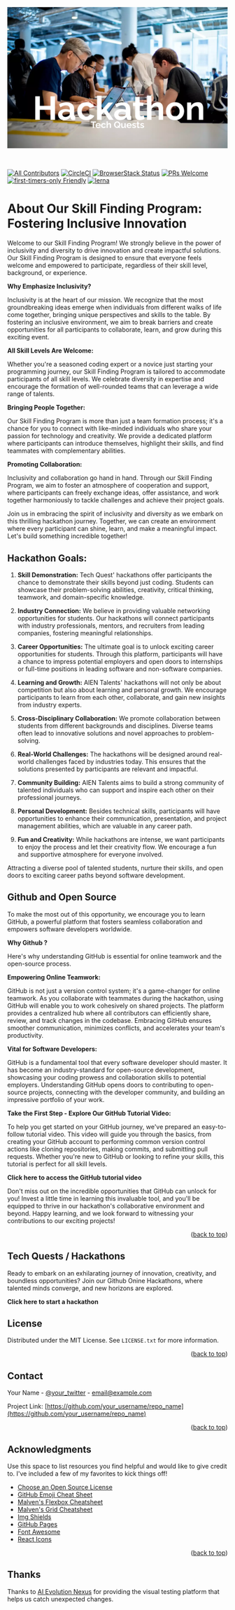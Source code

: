 ![Tech Quests Card](large.png)
<a name="readme-top"></a>

&nbsp;

[![All Contributors](https://img.shields.io/badge/all_contributors-153-orange.svg?style=flat-square)](#contributors-)
[![CircleCI](https://circleci.com/gh/codesandbox/codesandbox-client.svg?style=svg)](https://circleci.com/gh/codesandbox/codesandbox-client)
[![BrowserStack Status](https://www.browserstack.com/automate/badge.svg?badge_key=cVJuczlJWUtqWXhIbFN1ZjVQekF4NzNsd3phNEZRaGlWU0pHYVVkdGRFWT0tLXFtTVhaOWRySmN0ZG5QVDNDQ0g5Z0E9PQ==--79fe3eae4f149a400d396c9b12d3988f685785cf)](https://www.browserstack.com/automate/public-build/cVJuczlJWUtqWXhIbFN1ZjVQekF4NzNsd3phNEZRaGlWU0pHYVVkdGRFWT0tLXFtTVhaOWRySmN0ZG5QVDNDQ0g5Z0E9PQ==--79fe3eae4f149a400d396c9b12d3988f685785cf)
[![PRs Welcome](https://img.shields.io/badge/PRs-welcome-brightgreen.svg?style=flat-square)](http://makeapullrequest.com)
[![first-timers-only Friendly](https://img.shields.io/badge/first--timers--only-friendly-blue.svg)](http://www.firsttimersonly.com/)
[![lerna](https://img.shields.io/badge/maintained%20with-lerna-cc00ff.svg)](https://lerna.js.org/)

<h1>About Our Skill Finding Program: Fostering Inclusive Innovation</h1>

Welcome to our Skill Finding Program! We strongly believe in the power of inclusivity and diversity to drive innovation and create impactful solutions. Our Skill Finding Program is designed to ensure that everyone feels welcome and empowered to participate, regardless of their skill level, background, or experience.

**Why Emphasize Inclusivity?**

Inclusivity is at the heart of our mission. We recognize that the most groundbreaking ideas emerge when individuals from different walks of life come together, bringing unique perspectives and skills to the table. By fostering an inclusive environment, we aim to break barriers and create opportunities for all participants to collaborate, learn, and grow during this exciting event.

**All Skill Levels Are Welcome:**

Whether you're a seasoned coding expert or a novice just starting your programming journey, our Skill Finding Program is tailored to accommodate participants of all skill levels. We celebrate diversity in expertise and encourage the formation of well-rounded teams that can leverage a wide range of talents.

**Bringing People Together:**

Our Skill Finding Program is more than just a team formation process; it's a chance for you to connect with like-minded individuals who share your passion for technology and creativity. We provide a dedicated platform where participants can introduce themselves, highlight their skills, and find teammates with complementary abilities.

**Promoting Collaboration:**

Inclusivity and collaboration go hand in hand. Through our Skill Finding Program, we aim to foster an atmosphere of cooperation and support, where participants can freely exchange ideas, offer assistance, and work together harmoniously to tackle challenges and achieve their project goals.

Join us in embracing the spirit of inclusivity and diversity as we embark on this thrilling hackathon journey. Together, we can create an environment where every participant can shine, learn, and make a meaningful impact. Let's build something incredible together!

## Hackathon Goals:

1. **Skill Demonstration:** Tech Quest' hackathons offer participants the chance to demonstrate their skills beyond just coding. Students can showcase their problem-solving abilities, creativity, critical thinking, teamwork, and domain-specific knowledge.

2. **Industry Connection:** We believe in providing valuable networking opportunities for students. Our hackathons will connect participants with industry professionals, mentors, and recruiters from leading companies, fostering meaningful relationships.

3. **Career Opportunities:** The ultimate goal is to unlock exciting career opportunities for students. Through this platform, participants will have a chance to impress potential employers and open doors to internships or full-time positions in leading software and non-software companies.

4. **Learning and Growth:** AIEN Talents' hackathons will not only be about competition but also about learning and personal growth. We encourage participants to learn from each other, collaborate, and gain new insights from industry experts.

5. **Cross-Disciplinary Collaboration:** We promote collaboration between students from different backgrounds and disciplines. Diverse teams often lead to innovative solutions and novel approaches to problem-solving.

6. **Real-World Challenges:** The hackathons will be designed around real-world challenges faced by industries today. This ensures that the solutions presented by participants are relevant and impactful.

7. **Community Building:** AIEN Talents aims to build a strong community of talented individuals who can support and inspire each other on their professional journeys.

8. **Personal Development:** Besides technical skills, participants will have opportunities to enhance their communication, presentation, and project management abilities, which are valuable in any career path.

9. **Fun and Creativity:** While hackathons are intense, we want participants to enjoy the process and let their creativity flow. We encourage a fun and supportive atmosphere for everyone involved.

Attracting a diverse pool of talented students, nurture their skills, and open doors to exciting career paths beyond software development.

<!-- GETTING STARTED WITH GITHUB-->

## Github and Open Source

To make the most out of this opportunity, we encourage you to learn GitHub, a powerful platform that fosters seamless collaboration and empowers software developers worldwide. 

**Why Github ?**

Here's why understanding GitHub is essential for online teamwork and the open-source process.

**Empowering Online Teamwork:**

GitHub is not just a version control system; it's a game-changer for online teamwork. As you collaborate with teammates during the hackathon, using GitHub will enable you to work cohesively on shared projects. The platform provides a centralized hub where all contributors can efficiently share, review, and track changes in the codebase. Embracing GitHub ensures smoother communication, minimizes conflicts, and accelerates your team's productivity.

**Vital for Software Developers:**

GitHub is a fundamental tool that every software developer should master. It has become an industry-standard for open-source development, showcasing your coding prowess and collaboration skills to potential employers. Understanding GitHub opens doors to contributing to open-source projects, connecting with the developer community, and building an impressive portfolio of your work.

**Take the First Step - Explore Our GitHub Tutorial Video:**

To help you get started on your GitHub journey, we've prepared an easy-to-follow tutorial video. This video will guide you through the basics, from creating your GitHub account to performing common version control actions like cloning repositories, making commits, and submitting pull requests. Whether you're new to GitHub or looking to refine your skills, this tutorial is perfect for all skill levels.

**Click here to access the GitHub tutorial video**

Don't miss out on the incredible opportunities that GitHub can unlock for you! Invest a little time in learning this invaluable tool, and you'll be equipped to thrive in our hackathon's collaborative environment and beyond. Happy learning, and we look forward to witnessing your contributions to our exciting projects!

<p align="right">(<a href="#readme-top">back to top</a>)</p>

<!-- HACKATHONS -->

## Tech Quests / Hackathons
Ready to embark on an exhilarating journey of innovation, creativity, and boundless opportunities? Join our Github Onine Hackathons, where talented minds converge, and new horizons are explored.

**Click here to start a hackathon**

<!-- LICENSE -->
## License

Distributed under the MIT License. See `LICENSE.txt` for more information.

<p align="right">(<a href="#readme-top">back to top</a>)</p>


<!-- CONTACT -->
## Contact

Your Name - [@your_twitter](https://twitter.com/your_username) - email@example.com

Project Link: [https://github.com/your_username/repo_name](https://github.com/your_username/repo_name)

<p align="right">(<a href="#readme-top">back to top</a>)</p>


<!-- ACKNOWLEDGMENTS -->
## Acknowledgments

Use this space to list resources you find helpful and would like to give credit to. I've included a few of my favorites to kick things off!

* [Choose an Open Source License](https://choosealicense.com)
* [GitHub Emoji Cheat Sheet](https://www.webpagefx.com/tools/emoji-cheat-sheet)
* [Malven's Flexbox Cheatsheet](https://flexbox.malven.co/)
* [Malven's Grid Cheatsheet](https://grid.malven.co/)
* [Img Shields](https://shields.io)
* [GitHub Pages](https://pages.github.com)
* [Font Awesome](https://fontawesome.com)
* [React Icons](https://react-icons.github.io/react-icons/search)

<p align="right">(<a href="#readme-top">back to top</a>)</p>

[contributors-shield]: https://img.shields.io/github/contributors/othneildrew/Best-README-Template.svg?style=for-the-badge
[contributors-url]: https://github.com/othneildrew/Best-README-Template/graphs/contributors
[forks-shield]: https://img.shields.io/github/forks/othneildrew/Best-README-Template.svg?style=for-the-badge
[forks-url]: https://github.com/othneildrew/Best-README-Template/network/members
[stars-shield]: https://img.shields.io/github/stars/othneildrew/Best-README-Template.svg?style=for-the-badge
[stars-url]: https://github.com/othneildrew/Best-README-Template/stargazers
[issues-shield]: https://img.shields.io/github/issues/othneildrew/Best-README-Template.svg?style=for-the-badge
[issues-url]: https://github.com/othneildrew/Best-README-Template/issues
[license-shield]: https://img.shields.io/github/license/othneildrew/Best-README-Template.svg?style=for-the-badge
[license-url]: https://github.com/othneildrew/Best-README-Template/blob/master/LICENSE.txt
[linkedin-shield]: https://img.shields.io/badge/-LinkedIn-black.svg?style=for-the-badge&logo=linkedin&colorB=555
[linkedin-url]: https://linkedin.com/in/othneildrew
[product-screenshot]: images/screenshot.png
[Next.js]: https://img.shields.io/badge/next.js-000000?style=for-the-badge&logo=nextdotjs&logoColor=white
[Next-url]: https://nextjs.org/
[React.js]: https://img.shields.io/badge/React-20232A?style=for-the-badge&logo=react&logoColor=61DAFB
[React-url]: https://reactjs.org/
[Vue.js]: https://img.shields.io/badge/Vue.js-35495E?style=for-the-badge&logo=vuedotjs&logoColor=4FC08D
[Vue-url]: https://vuejs.org/
[Angular.io]: https://img.shields.io/badge/Angular-DD0031?style=for-the-badge&logo=angular&logoColor=white
[Angular-url]: https://angular.io/
[Svelte.dev]: https://img.shields.io/badge/Svelte-4A4A55?style=for-the-badge&logo=svelte&logoColor=FF3E00
[Svelte-url]: https://svelte.dev/
[Laravel.com]: https://img.shields.io/badge/Laravel-FF2D20?style=for-the-badge&logo=laravel&logoColor=white
[Laravel-url]: https://laravel.com
[Bootstrap.com]: https://img.shields.io/badge/Bootstrap-563D7C?style=for-the-badge&logo=bootstrap&logoColor=white
[Bootstrap-url]: https://getbootstrap.com
[JQuery.com]: https://img.shields.io/badge/jQuery-0769AD?style=for-the-badge&logo=jquery&logoColor=white
[JQuery-url]: https://jquery.com

## Thanks

Thanks to [AI Evolution Nexus](https://www.aien.tech) for providing the visual
testing platform that helps us catch unexpected changes.
